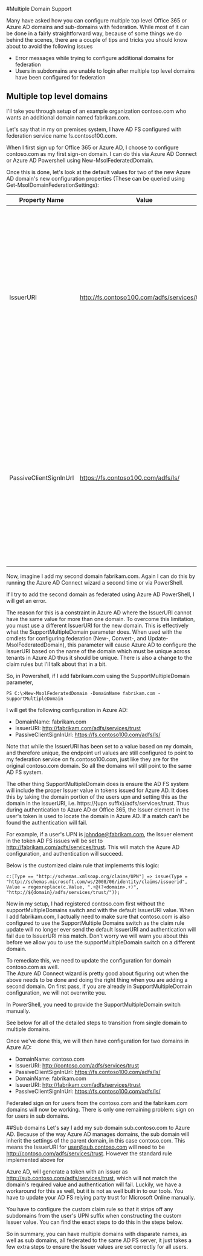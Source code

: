 <properties
	pageTitle="Azure AD Connect Multiple Domains"
	description="This document describes setting up and configuring multiple top level domains with O365 and Azure AD."
	services="active-directory"
	documentationCenter=""
	authors="billmath"
	manager="stevenpo"
	editor="curtand"/>

<tags
	ms.service="active-directory"
	ms.date="01/11/2016"
	wacn.date=""/>

#Multiple Domain Support

Many have asked how you can configure multiple top level Office 365 or Azure AD domains and sub-domains with federation.
While most of it can be done in a fairly straightforward way, because of some things we do behind the scenes, there are a couple of tips and tricks you should know about to avoid the following issues

- Error messages while trying to configure additional domains for federation
- Users in subdomains are unable to login after multiple top level domains have been configured for federation

## Multiple top level domains
I'll take you through setup of an example organization contoso.com who wants an additional domain named fabrikam.com.

Let's say that in my on premises system, I have AD FS configured with federation service name fs.contoso100.com.  

When I first sign up for Office 365 or Azure AD, I choose to configure contoso.com as my first sign-on domain.  I can do this via Azure AD Connect or Azure AD Powershell using New-MsolFederatedDomain.

Once this is done, let's look at the default values for two of the new Azure AD domain's new configuration properties (These can be queried using Get-MsolDomainFederationSettings):

| Property Name | Value | Description|
| ----- | ----- | -----|
|IssuerURI | http://fs.contoso100.com/adfs/services/trust| While it looks like a URL, this property is really just a name for the on premises authentication system, and so the path does not need to resolve to anything.  By default, Azure AD sets this to the value of the federation service identifier in my on premises AD FS configuration.
|PassiveClientSignInUrl|https://fs.contoso100.com/adfs/ls/|This is the location to which passive signin requests will be sent, and it resolves to my actual AD FS system.  Actually there are several “*Url” properties, but we just need to look at one example to illustrate the difference between this property and a URI such as the IssuerURI.

Now, imagine I add my second domain fabrikam.com.  Again I can do this by running the Azure AD Connect wizard a second time or via PowerShell.

If I try to add the second domain as federated using Azure AD PowerShell, I will get an error.

The reason for this is a constraint in Azure AD where the IssuerURI cannot have the same value for more than one domain.  To overcome this limitation, you must use a different IssuerURI for the new domain.  This is effectively what the SupportMultipleDomain parameter does.  When used with the cmdlets for configuring federation (New-, Convert-, and Update-MsolFederatedDomain), this parameter will cause Azure AD to configure the IssuerURI based on the name of the domain which must be unique across tenants in Azure AD thus it should be unique.  There is also a change to the claim rules but I'll talk about that in a bit.

So, in Powershell, if I add fabrikam.com using the SupportMultipleDomain parameter,

    PS C:\>New-MsolFederatedDomain -DomainName fabrikam.com -SupportMultipleDomain

I will get the following configuration in Azure AD:

- DomainName: fabrikam.com
- IssuerURI: http://fabrikam.com/adfs/services/trust 
- PassiveClientSignInUrl: https://fs.contoso100.com/adfs/ls/ 

Note that while the IssuerURI has been set to a value based on my domain, and therefore unique, the endpoint url values are still configured to point to my federation service on fs.contoso100.com, just like they are for the original contoso.com domain.  So all the domains will still point to the same AD FS system.

The other thing SupportMultipleDomain does is ensure the AD FS system will include the proper Issuer value in tokens issued for Azure AD.  It does this by taking the domain portion of the users upn and setting this as the domain in the issuerURI, i.e. https://{upn suffix}/adfs/services/trust.  Thus during authentication to Azure AD or Office 365, the Issuer element in the user's token is used to locate the domain in Azure AD.  If a match can't be found the authentication will fail.

For example, if a user's UPN is johndoe@fabrikam.com, the Issuer element in the token AD FS issues will be set to http://fabrikam.com/adfs/services/trust.  This will match the Azure AD configuration, and authentication will succeed.

Below is the customized claim rule that implements this logic:

    c:[Type == "http://schemas.xmlsoap.org/claims/UPN"] => issue(Type =   "http://schemas.microsoft.com/ws/2008/06/identity/claims/issuerid", Value = regexreplace(c.Value, ".+@(?<domain>.+)", "http://${domain}/adfs/services/trust/"));

Now in my setup, I had registered contoso.com first without the supportMultipleDomains switch and with the default IssuerURI value.  When I add fabrikam.com, I actually need to make sure that contoso.com is also configured to use the SupportMultiple Domains switch as the claim rule update will no longer ever send the default IssuerURI and authentication will fail due to IssuerURI miss match.  Don't worry we will warn you about this before we allow you to use the supportMultipleDomain switch on a different domain.

To remediate this, we need to update the configuration for domain contoso.com as well.  
The Azure AD Connect wizard is pretty good about figuring out when the above needs to be done and doing the right thing when you are adding a second domain.  On first pass, if you are already in SupportMultipleDomain configuration, we will not overwrite you.

In PowerShell, you need to provide the SupportMultipleDomain switch manually.

See below for all of the detailed steps to transition from single domain to multiple domains.

Once we've done this, we will then have configuration for two domains in Azure AD:

- DomainName: contoso.com
- IssuerURI: http://contoso.com/adfs/services/trust 
- PassiveClientSignInUrl: https://fs.contoso100.com/adfs/ls/ 
- DomainName: fabrikam.com
- IssuerURI: http://fabrikam.com/adfs/services/trust 
- PassiveClientSignInUrl: https://fs.contoso100.com/adfs/ls/ 

Federated sign on for users from the contoso.com and the fabrikam.com domains will now be working.  There is only one remaining problem: sign on for users in sub domains.

##Sub domains
Let's say I add my sub domain sub.contoso.com to Azure AD.  Because of the way Azure AD manages domains, the sub domain will inherit the settings of the parent domain, in this case contoso.com.  This means the IssuerURI for user@sub.contoso.com will need to be http://contoso.com/adfs/services/trust.  However the standard rule implemented above for 

Azure AD, will generate a token with an issuer as http://sub.contoso.com/adfs/services/trust, which will not match the domain's required value and authentication will fail.
Luckily, we have a workaround for this as well, but it is not as well built in to our tools.  You have to update your AD FS relying party trust for Microsoft Online manually.  

You have to configure the custom claim rule so that it strips off any subdomains from the user's UPN suffix when constructing the custom Issuer value.  You can find the exact steps to do this in the steps below.

So in summary, you can have multiple domains with disparate names, as well as sub domains, all federated to the same AD FS server, it just takes a few extra steps to ensure the Issuer values are set correctly for all users.

